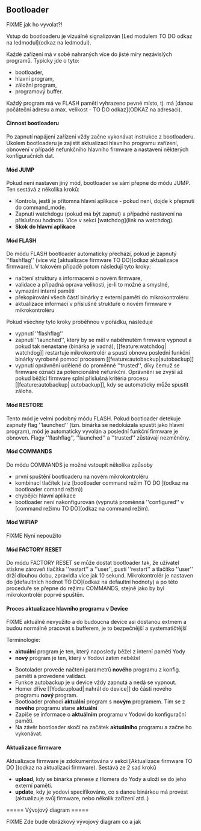 ## Bootloader

FIXME jak ho vyvolat?!

Vstup do bootloaderu je vizuálně signalizován [Led modulem TO DO odkaz na ledmodul](odkaz na ledmodul).

Každé zařízení má v sobě nahraných více do jisté míry nezávislých programů. Typicky jde o tyto:
  * bootloader,
  * hlavní program,
  * záložní program,
  * programový buffer.

Každý program má ve FLASH paměti vyhrazeno pevné místo, tj. má [danou počáteční adresu a max. velikost - TO DO odkaz](ODKAZ na adresaci).

#### Činnost bootloaderu 

Po zapnutí napájení zařízení vždy začne vykonávat instrukce z bootloaderu. Úkolem bootloaderu je zajistit aktualizaci hlavního programu zařízení, obnovení v případě nefunkčního hlavního firmware a nastavení některých konfiguračních dat.

#### Mód JUMP 
Pokud není nastaven jiný mód, bootloader se sám přepne do módu JUMP. Ten sestává z několika kroků:
  * Kontrola, jestli je přítomna hlavní aplikace - pokud není, dojde k přepnutí do command_mode.
  * Zapnutí watchdogu (pokud má být zapnut) a případné nastavení na příslušnou hodnotu. Více v sekci [watchdog](link na watchdog).
  * **Skok do hlavní aplikace**


#### Mód FLASH 
Do módu FLASH bootloader automaticky přechází, pokud je zapnutý ''flashflag'' (více viz [aktualizace firmware TO DO](odkaz aktualizace firmware)). V takovém případě potom následují tyto kroky:

  * načtení struktury s informacemi o novém firmware,
  * validace a případná oprava velikosti, je-li to možné a smyslné,
  * vymazání interní paměti
  * překopírování všech částí binárky z externí paměti do mikrokontroléru
  * aktualizace informací v příslušné struktuře o novém firmware v mikrokontroléru

Pokud všechny tyto kroky proběhnou v pořádku, následuje
  * vypnutí ''flashflag''
  * zapnutí ''launched'', který by se měl v naběhnutém firmware vypnout a pokud tak nenastane (binárka je vadná), [[feature:watchdog| watchdog]]  restartuje mikrokontrolér a spustí obnovu poslední funkční binárky vyrobené pomocí procesem [[feature:autobackup|autobackup]] 
  * vypnutí oprávnění udělené do proměnné ''trusted'', díky čemuž se firmware označí za potencionálně nefunkční. Oprávnění se zvýší až pokud běžící firmware splní příslušná kritéria procesu [[feature:autobackup| autobackup]], kdy se automaticky může spustit záloha.

#### Mód RESTORE 
Tento mód je velmi podobný módu FLASH. Pokud bootloader detekuje zapnutý flag ''launched'' (tzn. binárka se nedokázala spustit jako hlavní program), mód je automaticky vyvolán a poslední funkční firmware je obnoven. Flagy ''flashflag'', ''launched'' a ''trusted'' zůstávají nezměněny.

#### Mód COMMANDS 

Do módu COMMANDS je možné vstoupit několika způsoby
  * první spuštění bootloaderu na novém mikrokontroléru
  * kombinací tlačítek (viz [bootloader command režim TO DO ](odkaz na bootloader comand režim))
  * chybějící hlavní aplikace
  * bootloader není nakonfigurován (vypnutá proměnná ''configured'' v [command režimu TO DO](odkaz na command režim).

#### Mód WIFIAP 

FIXME Nyní nepoužito

#### Mód FACTORY RESET 

Do módu FACTORY RESET se může dostat bootloader tak, že uživatel stiskne zároveň tlačítka ''restart'' a ''user'', pustí ''restart'' a tlačítko ''user'' drží dlouhou dobu, zpravidla více jak 10 sekund. Mikrokontrolér je nastaven do [defaultních hodnot TO DO](odkaz na defaultní hodnoty) a po této proceduře se přepne do režimu COMMANDS, stejně jako by byl mikrokontrolér poprvé spuštěn.

#### Proces aktualizace hlavního programu v Device  

FIXME aktuálně nevyužito a do budoucna device asi dostanou extmem a budou normálně pracovat s bufferem, je to bezpečnější a systematičtější

Terminologie:

  * **aktuální** program je ten, který naposledy běžel z interní paměti Yody
  * **nový** program je ten, který v Yodovi zatím neběžel

  - Bootolader provede načtení parametrů **nového** programu z konfig. paměti a provedene validaci.
  - Funkce autobackup je u device vždy zapnutá a nedá se vypnout.
  - Homer dříve [[Yoda:upload| nahrál do device]] do části nového programu **nový** program. 
  - Bootloader prohodí **aktuální** program s **novým** programem. Tím se z **nového** programu stane **aktuální**
  - Zapíše se informace o **aktuálním** programu v Yodovi do konfigurační paměti.
  - Na závěr bootloader skočí na začátek **aktuálního** programu a začne ho vykonávat.

#### Aktualizace firmware 

Aktualizace firmware je zdokumentována v sekci [Aktualizace firmware TO DO ](odkaz na aktualizaci firmware).
Sestává ze 2 sad kroků
  * **upload**, kdy se binárka přenese z Homera do Yody a uloží se do jeho externí paměti.
  * **update**, kdy je yodovi specifikováno, co s danou binárkou má provést (aktualizuje svůj firmware, nebo několik zařízení atd..)

===== Vývojový diagram =====

FIXME Zde bude obrázkový vývojový diagram co a jak

